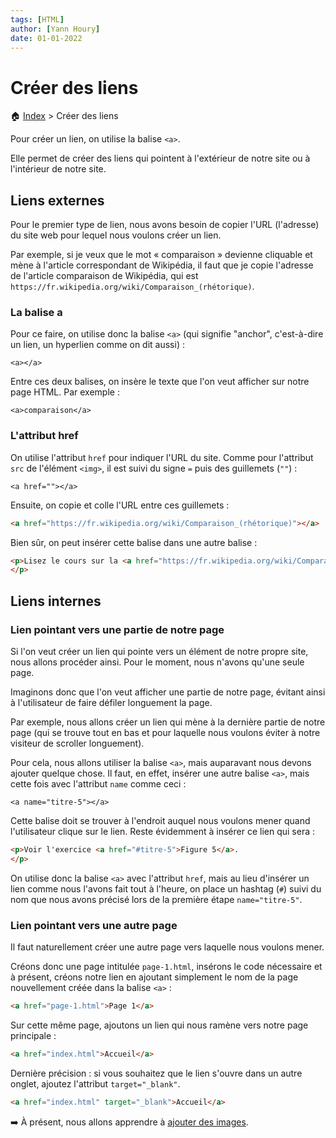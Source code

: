 ```yaml
---
tags: [HTML]
author: [Yann Houry]
date: 01-01-2022
---
```


# Créer des liens

🏠 [Index](https://github.com/YannHY/html-css-js/blob/main/index.md) > Créer des liens

Pour créer un lien, on utilise la balise `<a>`.

Elle permet de créer des liens qui pointent à l'extérieur de notre site ou à l'intérieur de notre site.

## Liens externes
Pour le premier type de lien, nous avons besoin de copier l'URL (l'adresse) du site web pour lequel nous voulons créer un lien.

Par exemple, si je veux que le mot « comparaison » devienne cliquable et mène à l'article correspondant de Wikipédia, il faut que je copie l'adresse de l'article comparaison de Wikipédia, qui est `https://fr.wikipedia.org/wiki/Comparaison_(rhétorique)`.

### La balise a
Pour ce faire, on utilise donc la balise `<a>` (qui signifie "anchor", c'est-à-dire un lien, un hyperlien comme on dit aussi) :

`<a></a>`

Entre ces deux balises, on insère le texte que l'on veut afficher sur notre page HTML. Par exemple :

`<a>comparaison</a>`

### L'attribut href
On utilise l'attribut `href` pour indiquer l'URL du site. Comme pour l'attribut `src` de l'élément `<img>`, il est suivi du signe `=` puis des guillemets (`""`) :

`<a href=""></a>`

Ensuite, on copie et colle l'URL entre ces guillemets :

```HTML
<a href="https://fr.wikipedia.org/wiki/Comparaison_(rhétorique)"></a>
```

Bien sûr, on peut insérer cette balise dans une autre balise :

```HTML
<p>Lisez le cours sur la <a href="https://fr.wikipedia.org/wiki/Comparaison_(rhétorique)"></a>.
</p>
```

## Liens internes
### Lien pointant vers une partie de notre page
Si l'on veut créer un lien qui pointe vers un élément de notre propre site, nous allons procéder ainsi. Pour le moment, nous n'avons qu'une seule page.

Imaginons donc que l'on veut afficher une partie de notre page, évitant ainsi à l'utilisateur de faire défiler longuement la page.

Par exemple, nous allons créer un lien qui mène à la dernière partie de notre page (qui se trouve tout en bas et pour laquelle nous voulons éviter à notre visiteur de scroller longuement).

Pour cela, nous allons utiliser la balise `<a>`, mais auparavant nous devons ajouter quelque chose. Il faut, en effet, insérer une autre balise `<a>`, mais cette fois avec l'attribut `name` comme ceci :

`<a name="titre-5"></a>`

Cette balise doit se trouver à l'endroit auquel nous voulons mener quand l'utilisateur clique sur le lien. Reste évidemment à insérer ce lien qui sera :

```HTML
<p>Voir l'exercice <a href="#titre-5">Figure 5</a>.
</p>
```

On utilise donc la balise `<a>` avec l'attribut `href`, mais au lieu d'insérer un lien comme nous l'avons fait tout à l'heure, on place un hashtag (`#`) suivi du nom que nous avons précisé lors de la première étape `name="titre-5"`.

### Lien pointant vers une autre page
Il faut naturellement créer une autre page vers laquelle nous voulons mener.

Créons donc une page intitulée `page-1.html`, insérons le code nécessaire et à présent, créons notre lien en ajoutant simplement le nom de la page nouvellement créée dans la balise `<a>` :

```HTML
<a href="page-1.html">Page 1</a>
```

Sur cette même page, ajoutons un lien qui nous ramène vers notre page principale :

```HTML
<a href="index.html">Accueil</a>
```

Dernière précision : si vous souhaitez que le lien s'ouvre dans un autre onglet, ajoutez l'attribut `target="_blank"`.

```HTML
<a href="index.html" target="_blank">Accueil</a>
```

➡️ À présent, nous allons apprendre à [ajouter des images](https://github.com/YannHY/html-css-js/blob/main/1.%20Première%20partie/1.9%20Ajouter%20des%20images.md).
